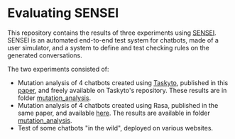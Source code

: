 # Evaluating SENSEI
This repository contains the results of three experiments using [SENSEI](https://github.com/sensei-chat/sensei). SENSEI is an automated end-to-end test system for chatbots, made of a user simulator, and a system to define and test checking rules on the generated conversations.

The two experiments consisted of:
- Mutation analysis of 4 chatbots created using [Taskyto](https://github.com/satori-chatbots/taskyto), published in this [paper](https://dl.acm.org/doi/10.1145/3640794.3665538), and freely available on Taskyto's repository. These results are in folder [mutation_analysis](./mutation-analysis).
- Mutation analysis of 4 chatbots created using Rasa, published in the same paper, and available [here](./rasa-chatbots). The results are available in folder [mutation_analysis](./mutation-analysis).
- Test of some chatbots "in the wild", deployed on various websites. 
